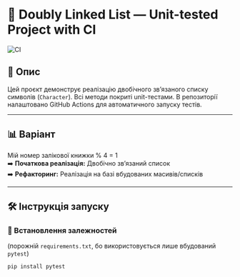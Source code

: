 # 🔢 Doubly Linked List — Unit-tested Project with CI

![CI](https://img.shields.io/github/actions/workflow/status/SVersj/lab_quadratic-solver-unit-test/go.yml?label=CI%20Tests&style=for-the-badge&logo=github)




## 📘 Опис

Цей проєкт демонструє реалізацію двобічного зв’язаного списку символів (`Character`). Всі методи покриті unit-тестами. В репозиторії налаштовано GitHub Actions для автоматичного запуску тестів.

---

## 📊 Варіант

Мій номер залікової книжки % 4 = 1  
➡️ **Початкова реалізація:** Двобічно зв’язаний список  
➡️ **Рефакторинг:** Реалізація на базі вбудованих масивів/списків

---

## 🛠 Інструкція запуску

### 🧰 Встановлення залежностей
(порожній `requirements.txt`, бо використовується лише вбудований `pytest`)

```bash
pip install pytest